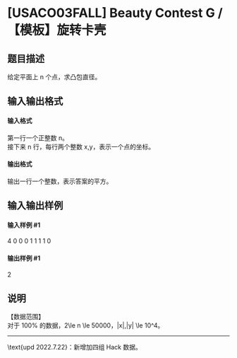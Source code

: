 
# [USACO03FALL] Beauty Contest G /【模板】旋转卡壳
## 题目描述
给定平面上 n 个点，求凸包直径。

## 输入输出格式
#### 输入格式

第一行一个正整数 n。   
接下来 n 行，每行两个整数 x,y，表示一个点的坐标。

#### 输出格式

输出一行一个整数，表示答案的平方。
## 输入输出样例
#### 输入样例 #1
4
0 0
0 1
1 1
1 0

#### 输出样例 #1
2
## 说明
【数据范围】  
对于 100\% 的数据，2\le n \le 50000，|x|,|y| \le 10^4。

---

\text{upd 2022.7.22}：新增加四组 Hack 数据。
